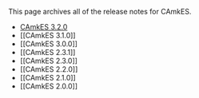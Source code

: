 This page archives all of the release notes for CAmkES.

  -   [CAmkES 3.2.0](camkes-3.2.0)
  -   \[\[CAmkES 3.1.0\]\]
  -   \[\[CAmkES 3.0.0\]\]
  -   \[\[CAmkES 2.3.1\]\]
  -   \[\[CAmkES 2.3.0\]\]
  -   \[\[CAmkES 2.2.0\]\]
  -   \[\[CAmkES 2.1.0\]\]
  -   \[\[CAmkES 2.0.0\]\]


